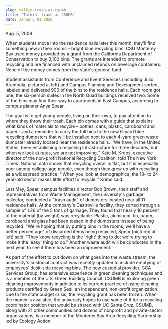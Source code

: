 ```yaml
---
slug: talkin-trash-at-csumb
title: "Talkin' trash at CSUMB"
date: January 01 2020
---
```


<p>Aug. 5, 2009
</p><p>When students move into the residence halls later this month, they'll find something new in their rooms – bright blue recycling bins. CSU Monterey Bay used money provided by a grant from the California Department of Conservation to buy 3,100 bins. The grants are intended to promote recycling and are financed with unclaimed refunds on beverage containers. None of the money comes from the state's general fund.
</p><p>Student assistants from Conference and Event Services (including Julio Arambula, pictured at left) and Campus Planning and Development sorted, labeled and delivered 900 of the bins to the residence halls. Each room got one; the six-person suites in the North Quad buildings received two. Some of the bins may find their way to apartments in East Campus, according to campus planner Anya Spear.
</p><p>The goal is to get young people, living on their own, to pay attention to where they throw their trash. Each bin comes with a guide that explains what kinds of materials to recycle – bottles, cans, plastic, cardboard and paper – and a reminder to carry the full bins to the new 6-yard blue recycling dumpsters that will be installed next to each 4-yard green waste dumpster already located near the residence halls. ''We have, in the United States, been establishing a recycling infrastructure for three decades, but when we look at rates, we are not improving,'' Kate M. Krebs, executive director of the non-profit National Recycling Coalition, told The New York Times. National data shows that recycling overall is flat, but it is especially poor among college-age people, even though they grew up with recycling as a widespread practice. ''When you look at demographics, the 18- to 24-year-old sector makes little effort to recycle,'' Krebs said.
</p><p>Last May, Spear, campus facilities director Bob Brown, their staff and representatives from Waste Management, the university's garbage collector, conducted a "trash audit" of dumpsters located near all 11 residence halls. At the company's Castroville facility, they sorted through a sample of 1.26 of the 5 tons of garbage. They found that nearly 16 percent of the material (by weight) was recyclable. Plastic, aluminum, tin, paper, cardboard and glass had been tossed in the dumpsters instead of being recycled. "We're hoping that by putting bins in the rooms, we'll have a better percentage" of discarded items being recycled, Spear (pictured at left) said. "They know recycling is the 'right' thing to do; we're trying to make it the 'easy' thing to do." Another waste audit will be conducted in the next year, to see if there has been an improvement.
</p><p>As part of the effort to cut down on what goes into the waste stream, the university's custodial contract was recently updated to include emptying of employees' desk-side recycling bins. The new custodial provider, GCA Services Group, has extensive experience in green cleaning techniques and is a member of the U.S. Green Building Council. CSUMB is exploring green cleaning improvements in addition to its current practice of using cleaning products certified by Green Seal, an independent, non-profit organization.   Due to the state budget crisis, the recycling grant has been frozen. When the money is available, the university hopes to use some of it for a recycling coordinator position that would be shared with UC Santa Cruz. CSUMB, along with 21 other communities and dozens of nonprofit and private-sector organizations, is a member of the Monterey Bay Area Recycling Partnership, led by Ecology Action.
</p>
